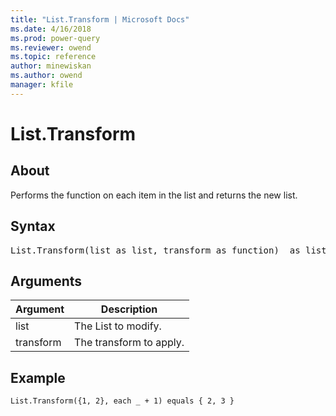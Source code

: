 ```yaml
---
title: "List.Transform | Microsoft Docs"
ms.date: 4/16/2018
ms.prod: power-query
ms.reviewer: owend
ms.topic: reference
author: minewiskan
ms.author: owend
manager: kfile
---
```

# List.Transform

  
## About  
Performs the function on each item in the list and returns the new list.  
  
## Syntax

<pre>
List.Transform(list as list, transform as function)  as list  
</pre>
  
## Arguments  
  
|Argument|Description|  
|------------|---------------|  
|list|The List to modify.|  
|transform|The transform to apply.|  
  
## <a name="__goback"></a>Example  
  
```powerquery-m
List.Transform({1, 2}, each _ + 1) equals { 2, 3 }  
```  
